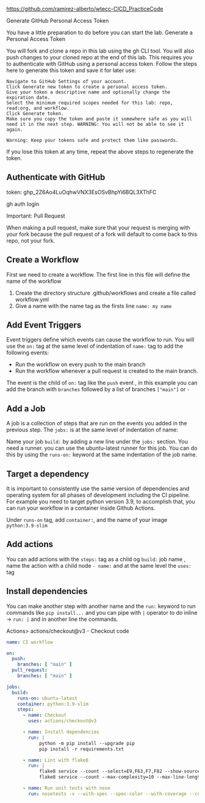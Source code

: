 https://github.com/ramirez-alberto/wtecc-CICD_PracticeCode

Generate GitHub Personal Access Token

You have a little preparation to do before you can start the lab.
Generate a Personal Access Token

You will fork and clone a repo in this lab using the gh CLI tool. You will also push changes to your cloned repo at the end of this lab. This requires you to authenticate with GitHub using a personal access token. Follow the steps here to generate this token and save it for later use:

    Navigate to GitHub Settings of your account.
    Click Generate new token to create a personal access token.
    Give your token a descriptive name and optionally change the expiration date.
    Select the minimum required scopes needed for this lab: repo, read:org, and workflow.
    Click Generate token.
    Make sure you copy the token and paste it somewhere safe as you will need it in the next step. WARNING: You will not be able to see it again.

    Warning: Keep your tokens safe and protect them like passwords.

If you lose this token at any time, repeat the above steps to regenerate the token.

## Authenticate with GitHub

token: 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

gh auth login

Important: Pull Request

When making a pull request, make sure that your request is merging with your fork because the pull request of a fork will default to come back to this repo, not your fork.

## Create a Workflow

First we need to create a workflow. The first line in this file will define the name of the workflow 
1. Create the directory structure .github/workflows and create a file called workflow.yml
2. Give a name with the name tag as the firsts line `name: my name`

## Add Event Triggers

Event triggers define which events can cause the workflow to run. You will use the `on:` tag at the same level of indentation of `name:` tag to add the following events:
* Run the workflow on every push to the main branch
* Run the workflow whenever a pull request is created to the main branch.

The event is the child of `on:` tag like the `push` event , in this example you can add the branch with `branches` followed by a list of branches `["main"]` or `-`

## Add a Job
A job is a collection of steps that are run on the events you added in the previous step. The `jobs:` is at the same level of indentation of name:

Name your job `build:` by adding a new line under the `jobs:` section.
You need a runner. you can use the ubuntu-latest runner for this job. You can do this by using the `runs-on:` keyword at the same indentation of the job name.

## Target a dependency

It is important to consistently use the same version of dependencies and operating system for all phases of development including the CI pipeline. For example you need to target python version 3.9, to accomplish that, you can run your workflow in a container inside Github Actions.

Under `runs-on` tag, add `container:`, and the name of your image `python:3.9-slim`

## Add actions

You can add actions with the `steps:` tag as a child og `build:` job name , name the action with a child node `- name:` and at the same level the `uses:` tag

## Install dependencies

You can make another step with another name and the `run:` keyword to run commands like `pip install...` and you can pipe with `|` operator to do inline -> `run: |` and in another line the commands.



Actions>
actions/checkout@v3 - Checkout code

```YAML
name: CI workflow

on:
  push:
    branches: [ "main" ]
  pull_request:
    branches: [ "main" ]

jobs:
  build:
    runs-on: ubuntu-latest
    container: python:3.9-slim
    steps:
      - name: Checkout
        uses: actions/checkout@v3

      - name: Install dependencies
        run: | 
            python -m pip install --upgrade pip
            pip install -r requirements.txt

      - name: Lint with flake8
        run: |
            flake8 service --count --select=E9,F63,F7,F82 --show-source --statistics
            flake8 service --count --max-complexity=10 --max-line-length=127 --statistics

      - name: Run unit tests with nose
        run: nosetests -v --with-spec --spec-color --with-coverage --cover-package=app
```